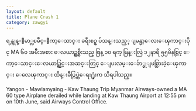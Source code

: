 ```yaml
---
layout: default
title: Plane Crash 1
category: zawgyi
---
```


<p class="my"><span class="zawgyi">ရန္ကုန္–ေမာ္လၿမိဳင္–ေကာ့ေသာင္း ခရီးစဥ္ ပ်ံသန္းသည့္ ျမန္မာ့ေလးေၾကာင္းပိုင္ MA ၆၀ အမ်ိဳးအစား ေလယာဥ္တစ္စီးသည္ ဇြန္ ၁၀ ရက္ မြန္းလြဲ ၁၂နာရီ ၅၅မိနစ္တြင္ ေကာ့ေသာင္းေလယာဥ္ကြင္းအဆင္းတြင္ ေျပးလမ္းေခ်ာ္မွုျဖစ္ပြားခဲ့ေၾကာင္း ေလေၾကာင္း ထိန္းခ်ဳပ္ကြပ္ကဲေရး႐ုံးက သိရပါသည္။</span></p>

<p class="hide-this">Yangon - Mawlamyaing - Kaw Thaung Trip Myanmar Airways-owned a MA 60 type Airplane derailed while landing at Kaw Thaung Airport at 12:55 pm on 10th June, said Airways Control Office.</p>
